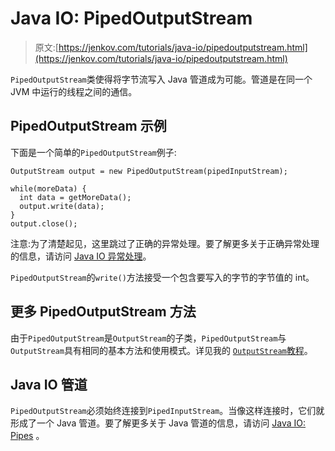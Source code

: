 # Java IO: PipedOutputStream

> 原文:[https://jenkov.com/tutorials/java-io/pipedoutputstream.html](https://jenkov.com/tutorials/java-io/pipedoutputstream.html)

`PipedOutputStream`类使得将字节流写入 Java 管道成为可能。管道是在同一个 JVM 中运行的线程之间的通信。

## PipedOutputStream 示例

下面是一个简单的`PipedOutputStream`例子:

```
OutputStream output = new PipedOutputStream(pipedInputStream);

while(moreData) {
  int data = getMoreData();
  output.write(data);
}
output.close();

```

注意:为了清楚起见，这里跳过了正确的异常处理。要了解更多关于正确异常处理的信息，请访问 [Java IO 异常处理](io-exception-handling.html)。

`PipedOutputStream`的`write()`方法接受一个包含要写入的字节的字节值的 int。

## 更多 PipedOutputStream 方法

由于`PipedOutputStream`是`OutputStream`的子类，`PipedOutputStream`与`OutputStream`具有相同的基本方法和使用模式。详见我的 [`OutputStream`教程](outputstream.html)。

## Java IO 管道

`PipedOutputStream`必须始终连接到`PipedInputStream`。当像这样连接时，它们就形成了一个 Java 管道。要了解更多关于 Java 管道的信息，请访问 [Java IO: Pipes](pipes.html) 。